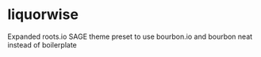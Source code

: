# liquorwise
Expanded roots.io SAGE theme preset to use bourbon.io and bourbon neat instead of boilerplate
